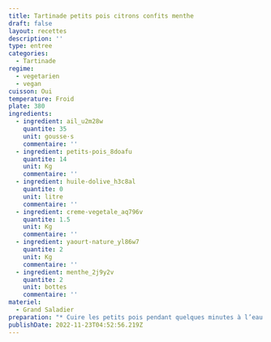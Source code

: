 ```yaml
---
title: Tartinade petits pois citrons confits menthe
draft: false
layout: recettes
description: ''
type: entree
categories:
  - Tartinade
regime:
  - vegetarien
  - vegan
cuisson: Oui
temperature: Froid
plate: 380
ingredients:
  - ingredient: ail_u2m28w
    quantite: 35
    unit: gousse·s
    commentaire: ''
  - ingredient: petits-pois_8doafu
    quantite: 14
    unit: Kg
    commentaire: ''
  - ingredient: huile-dolive_h3c8al
    quantite: 0
    unit: litre
    commentaire: ''
  - ingredient: creme-vegetale_aq796v
    quantite: 1.5
    unit: Kg
    commentaire: ''
  - ingredient: yaourt-nature_yl86w7
    quantite: 2
    unit: Kg
    commentaire: ''
  - ingredient: menthe_2j9y2v
    quantite: 2
    unit: bottes
    commentaire: ''
materiel:
  - Grand Saladier
preparation: "* Cuire les petits pois pendant quelques minutes à l’eau bouillante salée.\_\n* Les égoutter puis les rincer à l’eau froide pour préserver leur couleur.\n* Hacher finement (ou mixer grossièrement ^^) le citron confit et laver la menthe.\n* Écraser grossièrement les petits pois avec l’ail, la menthe, la crème et le yaourt. \n* Goûter, puis assaisonner.\n* Mélanger le citron confit avec la pâte."
publishDate: 2022-11-23T04:52:56.219Z
---
```

